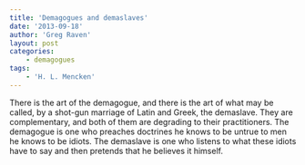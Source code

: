 ```yaml
---
title: 'Demagogues and demaslaves'
date: '2013-09-18'
author: 'Greg Raven'
layout: post
categories:
    - demagogues
tags:
    - 'H. L. Mencken'
---
```


There is the art of the demagogue, and there is the art of what may be called, by a shot-gun marriage of Latin and Greek, the demaslave. They are complementary, and both of them are degrading to their practitioners. The demagogue is one who preaches doctrines he knows to be untrue to men he knows to be idiots. The demaslave is one who listens to what these idiots have to say and then pretends that he believes it himself.